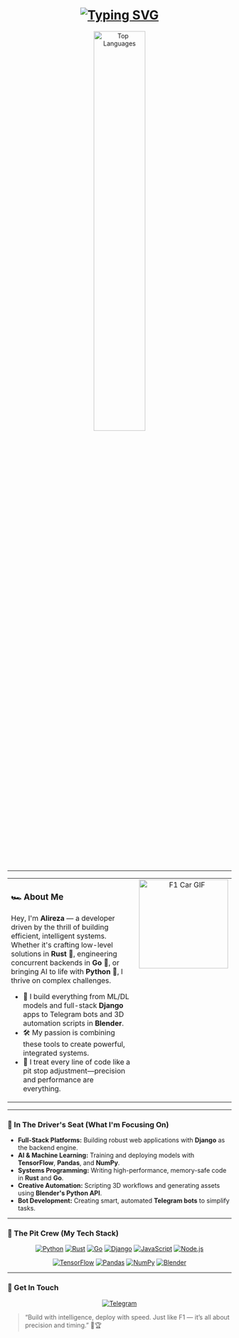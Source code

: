 <div align="center">

<h1>
  <a href="https://git.io/typing-svg"><img src="https://readme-typing-svg.demolab.com?font=Fira+Code&weight=700&size=30&pause=1000&color=F7DF1E&center=true&vCenter=true&width=435&lines=Hi+there%2C+I'm+Alireza+%F0%9F%91%8B;Welcome+to+my+Garage!+%F0%9F%8F%81" alt="Typing SVG" /></a>
</h1>

<p align="center">
  <a href="https://github.com/Alirezaar82">
    <img src="https://github-readme-stats.vercel.app/api/top-langs/?username=Alirezaar82&layout=compact&langs_count=6&theme=tokyonight&hide_border=true" alt="Top Languages" width="48%"/>
  </a>
</p>

</div>

---

<table>
<tr>
<td valign="top" width="65%">

### 🏎️ About Me

Hey, I'm **Alireza** — a developer driven by the thrill of building efficient, intelligent systems. Whether it's crafting low-level solutions in **Rust** 🦀, engineering concurrent backends in **Go** 🐹, or bringing AI to life with **Python** 🐍, I thrive on complex challenges.

- 🤖 I build everything from ML/DL models and full-stack **Django** apps to Telegram bots and 3D automation scripts in **Blender**.
- 🛠️ My passion is combining these tools to create powerful, integrated systems.
- 🏁 I treat every line of code like a pit stop adjustment—precision and performance are everything.

</td>
<td valign="top" width="35%">

<div align="center">
  <img src="https://media.giphy.com/media/KAq5w47R9rmTuvWOWa/giphy.gif" width="200" alt="F1 Car GIF">
</div>

</td>
</tr>
</table>

---

### 🚀 In The Driver's Seat (What I'm Focusing On)

-   **Full-Stack Platforms:** Building robust web applications with **Django** as the backend engine.
-   **AI & Machine Learning:** Training and deploying models with **TensorFlow**, **Pandas**, and **NumPy**.
-   **Systems Programming:** Writing high-performance, memory-safe code in **Rust** and **Go**.
-   **Creative Automation:** Scripting 3D workflows and generating assets using **Blender's Python API**.
-   **Bot Development:** Creating smart, automated **Telegram bots** to simplify tasks.

---

### 🧰 The Pit Crew (My Tech Stack)

<p align="center">
  <a href="#"><img alt="Python" src="https://img.shields.io/badge/Python-3670A0?style=for-the-badge&logo=python&logoColor=ffdd54"></a>
  <a href="#"><img alt="Rust" src="https://img.shields.io/badge/Rust-000000?style=for-the-badge&logo=rust&logoColor=white"></a>
  <a href="#"><img alt="Go" src="https://img.shields.io/badge/Go-00ADD8?style=for-the-badge&logo=go&logoColor=white"></a>
  <a href="#"><img alt="Django" src="https://img.shields.io/badge/Django-092E20?style=for-the-badge&logo=django&logoColor=white"></a>
  <a href="#"><img alt="JavaScript" src="https://img.shields.io/badge/JavaScript-F7DF1E?style=for-the-badge&logo=javascript&logoColor=black"></a>
  <a href="#"><img alt="Node.js" src="https://img.shields.io/badge/Node.js-43853D?style=for-the-badge&logo=node.js&logoColor=white"></a>
</p>
<p align="center">
  <a href="#"><img alt="TensorFlow" src="https://img.shields.io/badge/TensorFlow-FF6F00?style=for-the-badge&logo=tensorflow&logoColor=white"></a>
  <a href="#"><img alt="Pandas" src="https://img.shields.io/badge/Pandas-150458?style=for-the-badge&logo=pandas&logoColor=white"></a>
  <a href="#"><img alt="NumPy" src="https://img.shields.io/badge/Numpy-013243?style=for-the-badge&logo=numpy&logoColor=white"></a>
  <a href="#"><img alt="Blender" src="https://img.shields.io/badge/Blender-F5792A?style=for-the-badge&logo=blender&logoColor=white"></a>
</p>

---

### 🏁 Get In Touch

<p align="center">
  <a href="https://t.me/isalireza_ar"><img src="https://img.shields.io/badge/Telegram-26A5E4?style=for-the-badge&logo=telegram&logoColor=white" alt="Telegram"></a>
</p>

> “Build with intelligence, deploy with speed. Just like F1 — it’s all about precision and timing.” 🧠🏆
